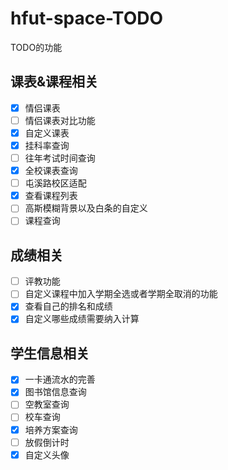 # hfut-space-TODO
TODO的功能


## 课表&课程相关
- [x] 情侣课表
- [ ] 情侣课表对比功能
- [x] 自定义课表
- [x] 挂科率查询
- [ ] 往年考试时间查询
- [x] 全校课表查询
- [ ] 屯溪路校区适配
- [x] 查看课程列表
- [ ] 高斯模糊背景以及白条的自定义
- [ ] 课程查询

## 成绩相关
- [ ] 评教功能
- [ ] 自定义课程中加入学期全选或者学期全取消的功能
- [x] 查看自己的排名和成绩
- [x] 自定义哪些成绩需要纳入计算

## 学生信息相关
- [x] 一卡通流水的完善
- [x] 图书馆信息查询
- [ ] 空教室查询
- [ ] 校车查询
- [x] 培养方案查询
- [ ] 放假倒计时
- [x] 自定义头像
